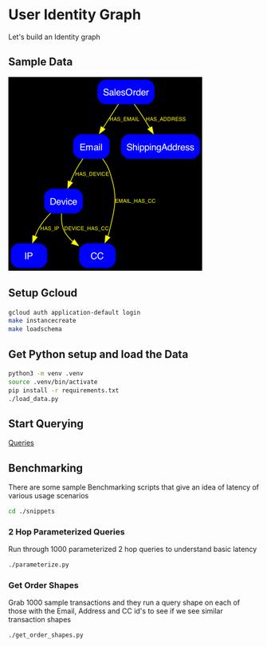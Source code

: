 # User Identity Graph

Let's build an Identity graph


## Sample Data
![map](./docs/graph.png)


## Setup Gcloud 

```bash
gcloud auth application-default login
make instancecreate
make loadschema
```


## Get Python setup and load the Data

```bash
python3 -m venv .venv
source .venv/bin/activate
pip install -r requirements.txt
./load_data.py
```

## Start Querying

[Queries](./SampleQueries.md)

## Benchmarking

There are some sample Benchmarking scripts that give an idea of latency of various usage scenarios

```bash
cd ./snippets
```


### 2 Hop Parameterized Queries

Run through 1000 parameterized 2 hop queries to understand basic latency

```bash
./parameterize.py
```

### Get Order Shapes

Grab 1000 sample transactions and they run a query shape on each of those with the Email, Address and CC id's to see if we see similar transaction shapes

```bash
./get_order_shapes.py
```
